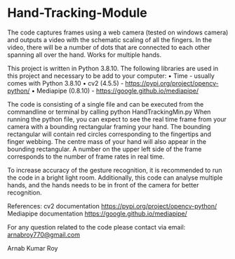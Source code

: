 # Hand-Tracking-Module
The code captures frames using a web camera (tested on windows camera) and outputs a video with the schematic scaling of all the fingers. In the video, there will be a number of dots that are connected to each other spanning all over the hand. Works for multiple hands.

This project is written in Python 3.8.10. The following libraries are used in this project and necessary to be add to your computer:
•	Time - usually comes with Python 3.8.10 
•	cv2 (4.5.5) -  https://pypi.org/project/opencv-python/
•	 Mediapipe (0.8.10) -  https://google.github.io/mediapipe/ 

The code is consisting of a single file and can be executed from the commandline or terminal by calling python HandTrackingMin.py
When running the python file, you can expect to see the real time frame from your camera with a bounding rectangular framing your hand. The bounding rectangular will contain red circles corresponding to the fingertips and finger webbing. The centre mass of your hand will also appear in the bounding rectangular. A number on the upper left side of the frame corresponds to the number of frame rates in real time.

To increase accuracy of the gesture recognition, it is recommended to run the code in a bright light room. Additionally, this code can analyse multiple hands, and the hands needs to be in front of the camera for better recognition.

References: 
cv2 documentation  https://pypi.org/project/opencv-python/ 
Mediapipe documentation  https://google.github.io/mediapipe/

For any question related to the code please contact via email: arnabroy770@gmail.com

Arnab Kumar Roy
